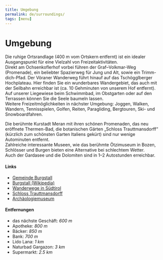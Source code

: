 ```yaml
---
title: Umgebung
permalink: de/surroundings/
tags: [menu]
---
```


# Umgebung

Die ruhige Ortsrandlage (400 m vom Ortskern entfernt) ist ein idealer
Ausgangspunkt für eine Vielzahl von Freizeitaktivitäten.  
Direkt am Ochsenkoflerhof vorbei führen der Graf–Volkmar-Weg (Promenade), ein
beliebter Spazierweg für Jung und Alt, sowie ein Trimm-dich-Pfad. Der Vöraner
Wanderweg führt hinauf auf das Tschögglberger Hochplateau. Hier finden Sie ein
wunderbares Wandergebiet, das auch mit der Seilbahn erreichbar ist (ca. 10
Gehminuten von unserem Hof entfernt).  
Auf unserer Liegewiese beim Schwimmbad, im Obstgarten oder auf den Terrassen
können Sie die Seele baumeln lassen.  
Weitere Freizeitmöglichkeiten in nächster Umgebung: Joggen, Walken, Wandern,
Tennisspielen, Golfen, Reiten, Paragliding, Bergtouren, Ski- und Snowboardfahren.

Die berühmte Kurstadt Meran mit ihren schönen Promenaden, das neu eröffnete
Thermen-Bad, die botanischen Gärten „Schloss Trauttmansdorff“ (kürzlich zum
schönsten Garten Italiens gekürt) sind nur wenige Autominuten entfernt.  
Zahlreiche interessante Museen, wie das berühmte Ötzimuseum in Bozen, Schlösser
und Burgen bieten eine Alternative bei schlechtem Wetter.  
Auch der Gardasee und die Dolomiten sind in 1–2 Autostunden erreichbar.  

#### Links

* [Gemeinde Burgstall](http://www.gemeinde.burgstall.bz.it/)
* [Burgstall (Wikipedia)](http://de.wikipedia.org/wiki/Burgstall_(S%C3%BCdtirol))
* [Wanderwege in Südtirol](http://www.burggrafenamt.com/de/berge-wandern/)
* [Schloss Trauttmansdorff](http://www.trauttmansdorff.it/)
* [Archäologiemuseum](http://www.archaeologiemuseum.it/)

#### Entfernungen

* das nächste Geschäft: *600 m*
* Apotheke: *800 m*
* Bäcker: *850 m*
* Bank: *700 m*
* Lido Lana: *1 km*
* Naturbad Gargazon: *3 km*
* Supermarkt: *2.5 km*
